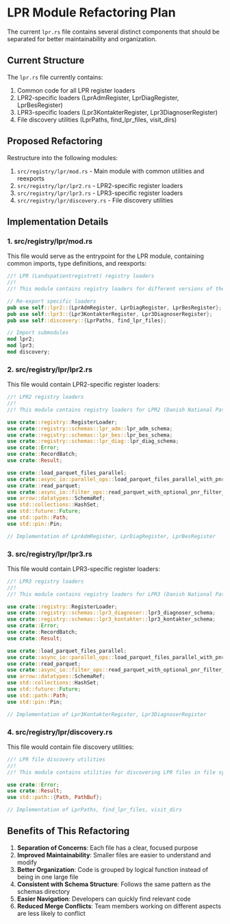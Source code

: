 # LPR Module Refactoring Plan

The current `lpr.rs` file contains several distinct components that should be separated for better maintainability and organization.

## Current Structure

The `lpr.rs` file currently contains:
1. Common code for all LPR register loaders
2. LPR2-specific loaders (LprAdmRegister, LprDiagRegister, LprBesRegister)
3. LPR3-specific loaders (Lpr3KontakterRegister, Lpr3DiagnoserRegister)
4. File discovery utilities (LprPaths, find_lpr_files, visit_dirs)

## Proposed Refactoring

Restructure into the following modules:

1. `src/registry/lpr/mod.rs` - Main module with common utilities and reexports
2. `src/registry/lpr/lpr2.rs` - LPR2-specific register loaders
3. `src/registry/lpr/lpr3.rs` - LPR3-specific register loaders  
4. `src/registry/lpr/discovery.rs` - File discovery utilities

## Implementation Details

### 1. src/registry/lpr/mod.rs

This file would serve as the entrypoint for the LPR module, containing common imports, type definitions, and reexports:

```rust
//! LPR (Landspatientregistret) registry loaders
//!
//! This module contains registry loaders for different versions of the Danish National Patient Registry (LPR).

// Re-export specific loaders
pub use self::lpr2::{LprAdmRegister, LprDiagRegister, LprBesRegister};
pub use self::lpr3::{Lpr3KontakterRegister, Lpr3DiagnoserRegister};
pub use self::discovery::{LprPaths, find_lpr_files};

// Import submodules
mod lpr2;
mod lpr3;
mod discovery;
```

### 2. src/registry/lpr/lpr2.rs

This file would contain LPR2-specific register loaders:

```rust
//! LPR2 registry loaders
//!
//! This module contains registry loaders for LPR2 (Danish National Patient Registry version 2).

use crate::registry::RegisterLoader;
use crate::registry::schemas::lpr_adm::lpr_adm_schema;
use crate::registry::schemas::lpr_bes::lpr_bes_schema;
use crate::registry::schemas::lpr_diag::lpr_diag_schema;
use crate::Error;
use crate::RecordBatch;
use crate::Result;

use crate::load_parquet_files_parallel;
use crate::async_io::parallel_ops::load_parquet_files_parallel_with_pnr_filter_async;
use crate::read_parquet;
use crate::async_io::filter_ops::read_parquet_with_optional_pnr_filter_async;
use arrow::datatypes::SchemaRef;
use std::collections::HashSet;
use std::future::Future;
use std::path::Path;
use std::pin::Pin;

// Implementation of LprAdmRegister, LprDiagRegister, LprBesRegister
```

### 3. src/registry/lpr/lpr3.rs

This file would contain LPR3-specific register loaders:

```rust
//! LPR3 registry loaders
//!
//! This module contains registry loaders for LPR3 (Danish National Patient Registry version 3).

use crate::registry::RegisterLoader;
use crate::registry::schemas::lpr3_diagnoser::lpr3_diagnoser_schema;
use crate::registry::schemas::lpr3_kontakter::lpr3_kontakter_schema;
use crate::Error;
use crate::RecordBatch;
use crate::Result;

use crate::load_parquet_files_parallel;
use crate::async_io::parallel_ops::load_parquet_files_parallel_with_pnr_filter_async;
use crate::read_parquet;
use crate::async_io::filter_ops::read_parquet_with_optional_pnr_filter_async;
use arrow::datatypes::SchemaRef;
use std::collections::HashSet;
use std::future::Future;
use std::path::Path;
use std::pin::Pin;

// Implementation of Lpr3KontakterRegister, Lpr3DiagnoserRegister
```

### 4. src/registry/lpr/discovery.rs

This file would contain file discovery utilities:

```rust
//! LPR file discovery utilities
//!
//! This module contains utilities for discovering LPR files in file systems.

use crate::Error;
use crate::Result;
use std::path::{Path, PathBuf};

// Implementation of LprPaths, find_lpr_files, visit_dirs
```

## Benefits of This Refactoring

1. **Separation of Concerns**: Each file has a clear, focused purpose
2. **Improved Maintainability**: Smaller files are easier to understand and modify
3. **Better Organization**: Code is grouped by logical function instead of being in one large file
4. **Consistent with Schema Structure**: Follows the same pattern as the schemas directory
5. **Easier Navigation**: Developers can quickly find relevant code
6. **Reduced Merge Conflicts**: Team members working on different aspects are less likely to conflict